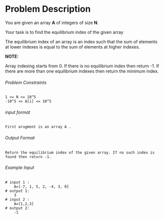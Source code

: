 # Problem Description

You are given an array **A** of integers of size **N**.

Your task is to find the equilibrium index of the given array

The equilibrium index of an array is an index such that the sum of elements at lower indexes is equal to the sum of elements at higher indexes.

**NOTE:**

Array indexing starts from 0.
If there is no equilibrium index then return -1.
If there are more than one equilibrium indexes then return the minimum index.

###### Problem Constraints

```
1 <= N <= 10^5
-10^5 <= A[i] <= 10^5
```

###### input format

``` 
First arugment is an array A .
```

###### Output Format

```
Return the equilibrium index of the given array. If no such index is found then return -1.
```

###### Example Input

```
# input 1 : 
    A=[-7, 1, 5, 2, -4, 3, 0]
# output 1: 
    3
# input 2 : 
    A=[1,2,3]
# output 2: 
    -1
```
